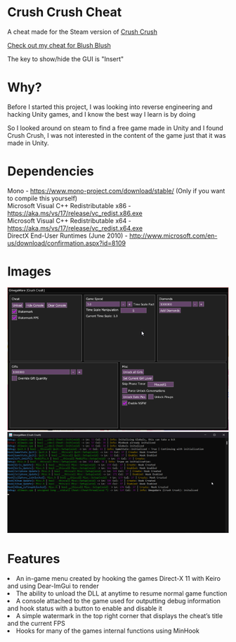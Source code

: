 # Crush Crush Cheat
A cheat made for the Steam version of <a href="https://store.steampowered.com/app/459820/Crush_Crush/">Crush Crush

Check out my cheat for [Blush Blush](https://github.com/Omega172/Blush-Blush-Cheat/)

The key to show/hide the GUI is "Insert"

# Why?
Before I started this project, I was looking into reverse engineering and hacking Unity games, and I know the best way I learn is by doing

So I looked around on steam to find a free game made in Unity and I found Crush Crush, I was not interested in the content of the game just that it was made in Unity.

# Dependencies
Mono - https://www.mono-project.com/download/stable/ (Only if you want to compile this yourself)<br>
Microsoft Visual C++ Redistributable x86 - https://aka.ms/vs/17/release/vc_redist.x86.exe<br>
Microsoft Visual C++ Redistributable x64 - https://aka.ms/vs/17/release/vc_redist.x64.exe<br>
DirectX End-User Runtimes (June 2010) - http://www.microsoft.com/en-us/download/confirmation.aspx?id=8109

# Images
![Picture of Menu](Images/CrushCrush_60bgNIK15l.png)
![Picture of Console](Images/CrushCrush_KjZXdt3Gr4.png)

# Features
<li  class="has-line-data"  data-line-start="8"  data-line-end="9">An in-game menu created by hooking the games Direct-X 11 with Keiro and using Dear-ImGui to render</li>

<li  class="has-line-data"  data-line-start="9"  data-line-end="10">The ability to unload the DLL at anytime to resume normal game function</li>

<li  class="has-line-data"  data-line-start="10"  data-line-end="11">A console attached to the game used for outputting debug information and hook status with a button to enable and disable it</li>

<li  class="has-line-data"  data-line-start="11"  data-line-end="12">A simple watermark in the top right corner that displays the cheat’s title and the current FPS</li>

<li  class="has-line-data"  data-line-start="12"  data-line-end="14">Hooks for many of the games internal functions using MinHook</li>
